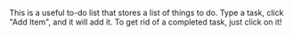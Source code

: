 This is a useful to-do list that stores a list of things to do. Type a task, click "Add Item", and it will add it. To get rid of a completed task, just click on it!

